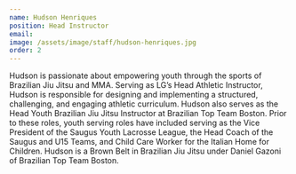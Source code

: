 ```yaml
---
name: Hudson Henriques
position: Head Instructor
email: 
image: /assets/image/staff/hudson-henriques.jpg
order: 2
---
```

Hudson is passionate about empowering youth through the sports of Brazilian Jiu Jitsu and MMA.  Serving as LG’s Head Athletic Instructor, Hudson is responsible for designing and implementing a structured, challenging, and engaging athletic curriculum. Hudson also serves as the Head Youth Brazilian Jiu Jitsu Instructor at Brazilian Top Team Boston.  Prior to these roles, youth serving roles have included serving as the Vice President of the Saugus Youth Lacrosse League, the Head Coach of the Saugus and U15 Teams, and Child Care Worker for the Italian Home for Children.  Hudson is a Brown Belt in Brazilian Jiu Jitsu under Daniel Gazoni of Brazilian Top Team Boston.
